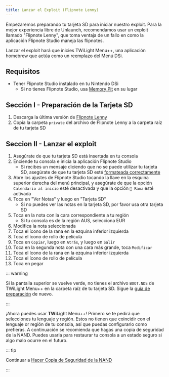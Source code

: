 ```yaml
---
title: Lanzar el Exploit (Flipnote Lenny)
---
```


Empezaremos preparando tu tarjeta SD para iniciar nuestro exploit. Para la mejor experiencia libre de Unlaunch, recomendamos usar un exploit llamado "Flipnote Lenny", que toma ventaja de un fallo en como la aplicación Flipnote Studio maneja las flipnotes.

Lanzar el exploit hará que inicies TWiLight Menu++, una aplicación homebrew que actúa como un reemplazo del Menú DSi.


## Requisitos

- Tener Flipnote Studio instalado en tu Nintendo DSi
    - Si no tienes Flipnote Studio, usa [Memory Pit](launching-the-exploit.html) en su lugar


## Sección I - Preparación de la Tarjeta SD

1. Descarga la última versión de [Flipnote Lenny](https://davejmurphy.com/%CD%A1-%CD%9C%CA%96-%CD%A1/)
1. Copia la carpeta `private` del archivo de Flipnote Lenny a la carpeta raíz de tu tarjeta SD


## Seccion II - Lanzar el exploit

1. Asegúrate de que tu tarjeta SD está insertada en tu consola
1. Enciende tu consola e inicia la aplicación Flipnote Studio
    - Si recibes un mensaje diciendo que no se puede utilizar tu tarjeta SD, asegúrate de que tu tarjeta SD esté [formateada correctamente](sd-card-setup.html)
1. Abre los ajustes de Flipnote Studio tocando la llave en la esquina superior derecha del menú principal, y asegúrate de que la opción `Calendario al inicio` esté desactivada y que la opción `🐸 Rana` esté activada
1. Toca en "Ver Notas" y luego en "Tarjeta SD"
    - Si no puedes ver las notas en la tarjeta SD, por favor usa otra tarjeta SD
1. Toca en la nota con la cara correspondiente a tu región
    - Si tu consola es de la región AUS, selecciona EUR
1. Modifica la nota seleccionada
1. Toca el ícono de la rana en la ezquina inferior izquierda
1. Toca el ícono de rollo de película
1. Toca en `Copiar`, luego en `Atrás`, y luego en `Salir`
1. Toca en la segunda nota con una cara más grande, toca `Modificar`
1. Toca el ícono de la rana en la ezquina inferior izquierda
1. Toca el ícono de rollo de película
1. Toca en pegar

::: warning

Si la pantalla superior se vuelve verde, no tienes el archivo `BOOT.NDS` de TWiLight Menu++ en la carpeta raíz de tu tarjeta SD. Sigue la [guía de preparación](get-started.html#section-i-prep-work) de nuevo.

:::

¡Ahora puedes usar **TW**i**L**ight Menu++! Primero se te pedirá que selecciones tu lenguaje y región. Estos no tienen que coincidir con el lenguaje or región de tu consola, así que puedas configurarlo como prefieras. A continuación se recomienda que hagas una copia de seguridad de la NAND. Puedes usarla para restaurar tu consola a un estado seguro si algo malo ocurre en el futuro.

::: tip

Continuar a [Hacer Copia de Seguridad de la NAND](dumping-nand.html)

:::
